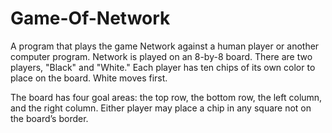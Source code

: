 Game-Of-Network
===============
A program that plays the game Network
against a human player or another computer program. Network is played on an
8-by-8 board. There are two players, "Black" and "White." Each player has ten
chips of its own color to place on the board. White moves first.

The board has four goal areas: the top row, the bottom row, the left column,
and the right column. Either player may place a chip in any square not
on the board’s border.
